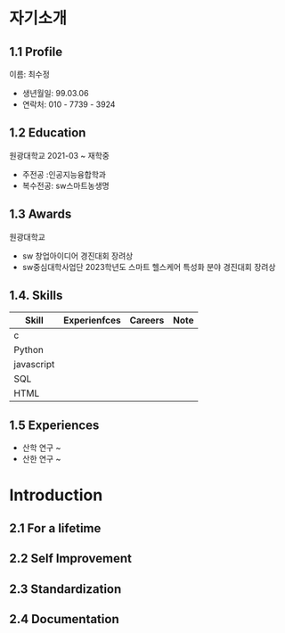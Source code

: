 # 자기소개

## 1.1  Profile
이름: 최수정
- 생년월일: 99.03.06
- 연락처: 010 - 7739 - 3924

## 1.2 Education
원광대학교 2021-03 ~ 재학중
- 주전공 :인공지능융합학과
- 복수전공: sw스마트농생명

## 1.3 Awards

원광대학교 
- sw 창업아이디어 경진대회 장려상
- sw중심대학사업단 2023학년도 스마트 헬스케어 특성화 분야 경진대회 장려상
 
 ## 1.4. Skills

| Skill | Experienfces | Careers | Note|
|---|---|---|---|
|c||||
|Python|||
|javascript|||
|SQL|||
|HTML|||

## 1.5 Experiences
- 산학 연구  ~
- 산한 연구  ~

# Introduction

## 2.1 For a lifetime

## 2.2 Self Improvement

## 2.3 Standardization

## 2.4 Documentation